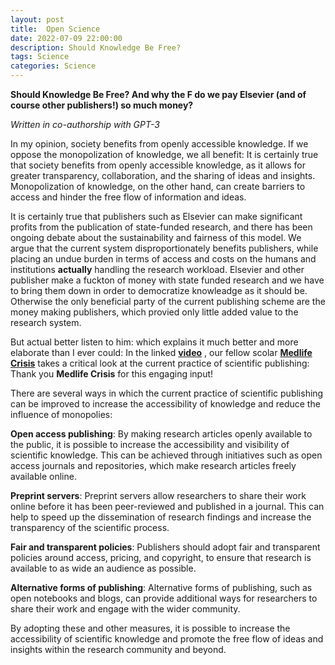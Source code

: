 ```yaml
---
layout: post
title:  Open Science
date: 2022-07-09 22:00:00
description: Should Knowledge Be Free?
tags: Science
categories: Science
---
```

**Should Knowledge Be Free? And why the F do we pay Elsevier (and of course other publishers!) so much money?**

*Written in co-authorship with GPT-3*

In my opinion, society benefits from openly accessible knowledge. If we oppose the monopolization of knowledge, we all benefit: 
It is certainly true that society benefits from openly accessible knowledge, as it allows for greater transparency, collaboration, and the sharing of ideas and insights. Monopolization of knowledge, on the other hand, can create barriers to access and hinder the free flow of information and ideas.

It is certainly true that publishers such as Elsevier can make significant profits from the publication of state-funded research, and there has been ongoing debate about the sustainability and fairness of this model. We argue that the current system disproportionately benefits publishers, while placing an undue burden in terms of access and costs on the humans and institutions **actually** handling the research workload. Elsevier and other publisher make a fuckton of money with state funded research and we have to bring them down in order to democratize knowleadge as it should be. Otherwise the only beneficial party of the current publishing scheme are the money making publishers, which provied only little added value to the research system.

But actual better listen to him: which explains it much better and more elaborate than I ever could: In the linked <a href="https://www.youtube.com/watch?v=PriwCi6SzLo">**video**</a> , our fellow scolar <a href="https://www.youtube.com/channel/UCgRBRE1DUP2w7HTH9j_L4OQ">**Medlife Crisis**</a> takes a critical look at the current practice of scientific publishing: Thank you **Medlife Crisis** for this engaging input!

There are several ways in which the current practice of scientific publishing can be improved to increase the accessibility of knowledge and reduce the influence of monopolies:

**Open access publishing**: By making research articles openly available to the public, it is possible to increase the accessibility and visibility of scientific knowledge. This can be achieved through initiatives such as open access journals and repositories, which make research articles freely available online.

**Preprint servers**: Preprint servers allow researchers to share their work online before it has been peer-reviewed and published in a journal. This can help to speed up the dissemination of research findings and increase the transparency of the scientific process.

**Fair and transparent policies**: Publishers should adopt fair and transparent policies around access, pricing, and copyright, to ensure that research is available to as wide an audience as possible.

**Alternative forms of publishing**: Alternative forms of publishing, such as open notebooks and blogs, can provide additional ways for researchers to share their work and engage with the wider community.

By adopting these and other measures, it is possible to increase the accessibility of scientific knowledge and promote the free flow of ideas and insights within the research community and beyond.


